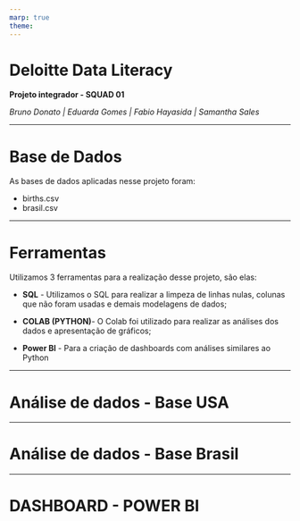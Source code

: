 ```yaml
---
marp: true
theme: 
---
```

<!--_class: invert -->
# Deloitte Data Literacy
 **Projeto integrador - SQUAD 01**

 *Bruno Donato | Eduarda Gomes | Fabio Hayasida | Samantha Sales*


--- 
# Base de Dados

As bases de dados aplicadas nesse projeto foram:

- births.csv
- brasil.csv


---
# Ferramentas

 Utilizamos 3 ferramentas para a realização desse projeto, são elas:
 
 * **SQL** - Utilizamos o SQL para realizar a limpeza de linhas nulas, colunas que não foram usadas e demais modelagens de dados;
 
 * **COLAB (PYTHON)**- O Colab foi utilizado para realizar as análises dos dados e apresentação de gráficos;
 
 * **Power BI** - Para a criação de dashboards com análises similares ao Python

---

# Análise de dados - Base USA

---

# Análise de dados - Base Brasil 

---

# DASHBOARD - POWER BI


